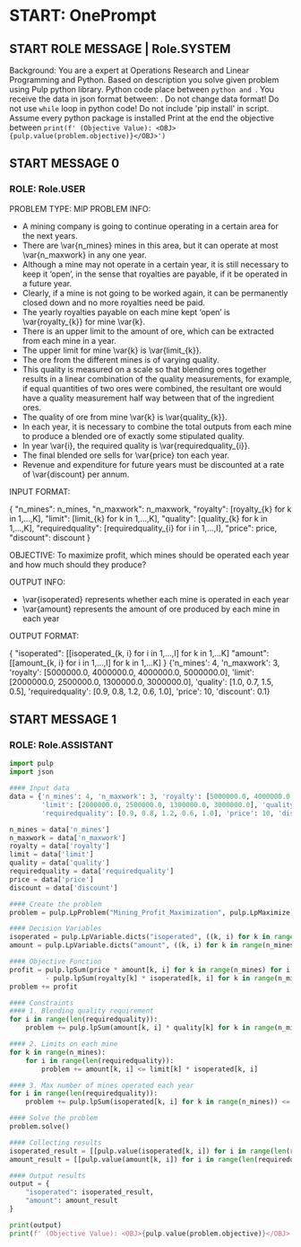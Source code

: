 # START: OnePrompt 
## START ROLE MESSAGE | Role.SYSTEM 
Background: You are a expert at Operations Research and Linear Programming and Python. Based on description you solve given problem using Pulp python library. Python code place between ```python and ```. You receive the data in json format between: <DATA></DATA>. Do not change data format! Do not use `while` loop in python code! Do not include 'pip install' in script. Assume every python package is installed Print at the end the objective between <OBJ></OBJ> `print(f' (Objective Value): <OBJ>{pulp.value(problem.objective)}</OBJ>')`  
## START MESSAGE 0 
### ROLE: Role.USER
<DESCRIPTION>
PROBLEM TYPE: MIP
PROBLEM INFO:

- A mining company is going to continue operating in a certain area for the next years. 
- There are \var{n_mines} mines in this area, but it can operate at most \var{n_maxwork} in any one year. 
- Although a mine may not operate in a certain year, it is still necessary to keep it ‘open’, in the sense that royalties are payable, if it be operated in a future year. 
- Clearly, if a mine is not going to be worked again, it can be permanently closed down and no more royalties need be paid. 
- The yearly royalties payable on each mine kept ‘open’ is \var{royalty_{k}} for mine \var{k}.
- There is an upper limit to the amount of ore, which can be extracted from each mine in a year. 
- The upper limit for mine \var{k} is \var{limit_{k}}.
- The ore from the different mines is of varying quality.
- This quality is measured on a scale so that blending ores together results in a linear combination of the quality measurements, for example, if equal quantities of two ores were combined, the resultant ore would have a quality measurement half way between
that of the ingredient ores. 
- The quality of ore from mine \var{k} is \var{quality_{k}}.
- In each year, it is necessary to combine the total outputs from each mine to produce a blended ore of exactly some stipulated quality.
- In year \var{i}, the required quality is \var{requiredquality_{i}}.
- The final blended ore sells for \var{price} ton each year. 
- Revenue and expenditure for future years must be discounted at a rate of \var{discount} per annum.

INPUT FORMAT:

{
    "n_mines": n_mines,
    "n_maxwork": n_maxwork,
    "royalty": [royalty_{k} for k in 1,...,K],
    "limit": [limit_{k} for k in 1,...,K],
    "quality": [quality_{k} for k in 1,...,K],
    "requiredquality": [requiredquality_{i} for i in 1,...,I],
    "price": price,
    "discount": discount
}


OBJECTIVE: To maximize profit, which mines should be operated each year and how much should they produce?

OUTPUT INFO:

- \var{isoperated} represents whether each mine is operated in each year
- \var{amount} represents the amount of ore produced by each mine in each year

OUTPUT FORMAT:

{
    "isoperated": [[isoperated_{k, i} for i in 1,...,I] for k in 1,...K]
    "amount": [[amount_{k, i} for i in 1,...,I] for k in 1,...K]
}
</DESCRIPTION>
<DATA>
{'n_mines': 4, 'n_maxwork': 3, 'royalty': [5000000.0, 4000000.0, 4000000.0, 5000000.0], 'limit': [2000000.0, 2500000.0, 1300000.0, 3000000.0], 'quality': [1.0, 0.7, 1.5, 0.5], 'requiredquality': [0.9, 0.8, 1.2, 0.6, 1.0], 'price': 10, 'discount': 0.1}</DATA>


## START MESSAGE 1 
### ROLE: Role.ASSISTANT
```python
import pulp
import json

#### Input data
data = {'n_mines': 4, 'n_maxwork': 3, 'royalty': [5000000.0, 4000000.0, 4000000.0, 5000000.0], 
        'limit': [2000000.0, 2500000.0, 1300000.0, 3000000.0], 'quality': [1.0, 0.7, 1.5, 0.5], 
        'requiredquality': [0.9, 0.8, 1.2, 0.6, 1.0], 'price': 10, 'discount': 0.1}

n_mines = data['n_mines']
n_maxwork = data['n_maxwork']
royalty = data['royalty']
limit = data['limit']
quality = data['quality']
requiredquality = data['requiredquality']
price = data['price']
discount = data['discount']

#### Create the problem
problem = pulp.LpProblem("Mining_Profit_Maximization", pulp.LpMaximize)

#### Decision Variables
isoperated = pulp.LpVariable.dicts("isoperated", ((k, i) for k in range(n_mines) for i in range(len(requiredquality))), 0, 1, pulp.LpBinary)
amount = pulp.LpVariable.dicts("amount", ((k, i) for k in range(n_mines) for i in range(len(requiredquality))), 0)

#### Objective Function
profit = pulp.lpSum(price * amount[k, i] for k in range(n_mines) for i in range(len(requiredquality))) \
         - pulp.lpSum(royalty[k] * isoperated[k, i] for k in range(n_mines) for i in range(len(requiredquality)))
problem += profit

#### Constraints
#### 1. Blending quality requirement
for i in range(len(requiredquality)):
    problem += pulp.lpSum(amount[k, i] * quality[k] for k in range(n_mines)) == requiredquality[i] * pulp.lpSum(amount[k, i] for k in range(n_mines))

#### 2. Limits on each mine
for k in range(n_mines):
    for i in range(len(requiredquality)):
        problem += amount[k, i] <= limit[k] * isoperated[k, i]

#### 3. Max number of mines operated each year
for i in range(len(requiredquality)):
    problem += pulp.lpSum(isoperated[k, i] for k in range(n_mines)) <= n_maxwork

#### Solve the problem
problem.solve()

#### Collecting results
isoperated_result = [[pulp.value(isoperated[k, i]) for i in range(len(requiredquality))] for k in range(n_mines)]
amount_result = [[pulp.value(amount[k, i]) for i in range(len(requiredquality))] for k in range(n_mines)]

#### Output results
output = {
    "isoperated": isoperated_result,
    "amount": amount_result
}

print(output)
print(f' (Objective Value): <OBJ>{pulp.value(problem.objective)}</OBJ>')
```


